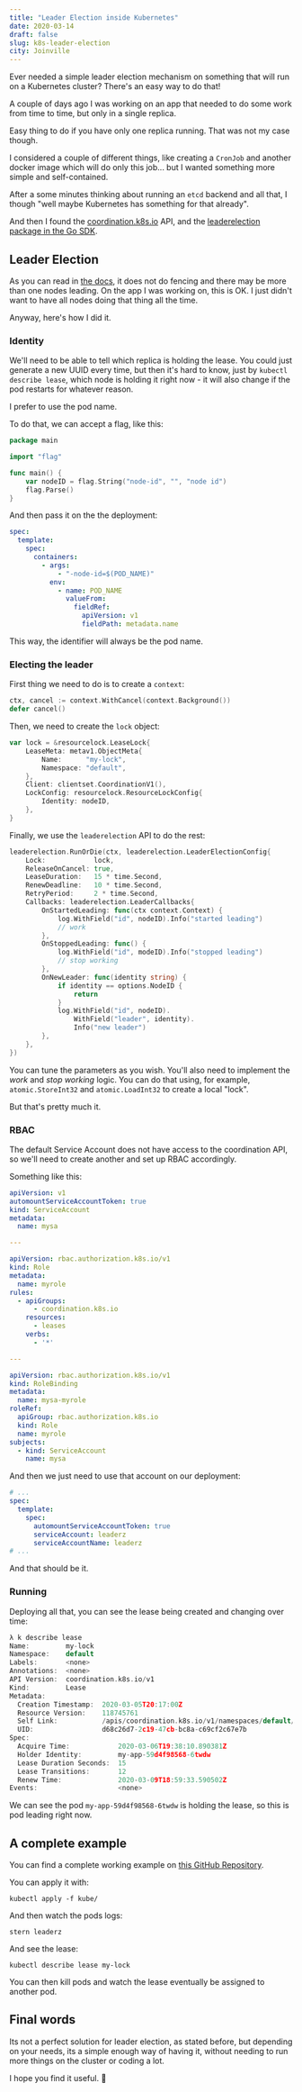 ```yaml
---
title: "Leader Election inside Kubernetes"
date: 2020-03-14
draft: false
slug: k8s-leader-election
city: Joinville
---
```


Ever needed a simple leader election mechanism on something that will run on a Kubernetes cluster? There's an easy way to do that!

<!--more-->

A couple of days ago I was working on an app that needed to do some work from time to time, but only in a single replica.

Easy thing to do if you have only one replica running. That was not my case though.

I considered a couple of different things, like creating a `CronJob` and another docker image which will do only this job... but I wanted something more simple and self-contained.

After a some minutes thinking about running an `etcd` backend and all that, I though "well maybe Kubernetes has something for that already".

And then I found the [coordination.k8s.io](http://coordination.k8s.io/) API, and the [leaderelection package in the Go SDK](https://pkg.go.dev/k8s.io/client-go/tools/leaderelection).

## Leader Election

As you can read in [the docs](https://pkg.go.dev/k8s.io/client-go/tools/leaderelection?tab=doc), it does not do fencing and there may be more than one nodes leading. On the app I was working on, this is OK. I just didn't want to have all nodes doing that thing all the time.

Anyway, here's how I did it.

### Identity

We'll need to be able to tell which replica is holding the lease. You could just generate a new UUID every time, but then it's hard to know, just by `kubectl describe lease`, which node is holding it right now - it will also change if the pod restarts for whatever reason.

I prefer to use the pod name.

To do that, we can accept a flag, like this:

```go
package main

import "flag"

func main() {
	var nodeID = flag.String("node-id", "", "node id")
	flag.Parse()
}
```

And then pass it on the the deployment:

```yaml
spec:
  template:
    spec:
      containers:
        - args:
            - "-node-id=$(POD_NAME)"
          env:
            - name: POD_NAME
              valueFrom:
                fieldRef:
                  apiVersion: v1
                  fieldPath: metadata.name
```

This way, the identifier will always be the pod name.

### Electing the leader

First thing we need to do is to create a `context`:

```go
ctx, cancel := context.WithCancel(context.Background())
defer cancel()
```

Then, we need to create the `lock` object:

```go
var lock = &resourcelock.LeaseLock{
	LeaseMeta: metav1.ObjectMeta{
		Name:      "my-lock",
		Namespace: "default",
	},
	Client: clientset.CoordinationV1(),
	LockConfig: resourcelock.ResourceLockConfig{
		Identity: nodeID,
	},
}
```

Finally, we use the `leaderelection` API to do the rest:

```go
leaderelection.RunOrDie(ctx, leaderelection.LeaderElectionConfig{
	Lock:            lock,
	ReleaseOnCancel: true,
	LeaseDuration:   15 * time.Second,
	RenewDeadline:   10 * time.Second,
	RetryPeriod:     2 * time.Second,
	Callbacks: leaderelection.LeaderCallbacks{
		OnStartedLeading: func(ctx context.Context) {
			log.WithField("id", nodeID).Info("started leading")
			// work
		},
		OnStoppedLeading: func() {
			log.WithField("id", modeID).Info("stopped leading")
			// stop working
		},
		OnNewLeader: func(identity string) {
			if identity == options.NodeID {
				return
			}
			log.WithField("id", nodeID).
				WithField("leader", identity).
				Info("new leader")
		},
	},
})
```

You can tune the parameters as you wish. You'll also need to implement the *work* and *stop working* logic. You can do that using, for example, `atomic.StoreInt32` and `atomic.LoadInt32` to create a local "lock".

But that's pretty much it.

### RBAC

The default Service Account does not have access to the coordination API, so we'll need to create another and set up RBAC accordingly.

Something like this:

```yaml
apiVersion: v1
automountServiceAccountToken: true
kind: ServiceAccount
metadata:
  name: mysa

---

apiVersion: rbac.authorization.k8s.io/v1
kind: Role
metadata:
  name: myrole
rules:
  - apiGroups:
      - coordination.k8s.io
    resources:
      - leases
    verbs:
      - '*'

---

apiVersion: rbac.authorization.k8s.io/v1
kind: RoleBinding
metadata:
  name: mysa-myrole
roleRef:
  apiGroup: rbac.authorization.k8s.io
  kind: Role
  name: myrole
subjects:
  - kind: ServiceAccount
    name: mysa
```

And then we just need to use that account on our deployment:

```yaml
# ...
spec:
  template:
    spec:
      automountServiceAccountToken: true
      serviceAccount: leaderz
      serviceAccountName: leaderz
# ...
```

And that should be it.

### Running

Deploying all that, you can see the lease being created and changing over time:

```go
λ k describe lease
Name:         my-lock
Namespace:    default
Labels:       <none>
Annotations:  <none>
API Version:  coordination.k8s.io/v1
Kind:         Lease
Metadata:
  Creation Timestamp:  2020-03-05T20:17:00Z
  Resource Version:    118745761
  Self Link:           /apis/coordination.k8s.io/v1/namespaces/default/leases/my-lock
  UID:                 d68c26d7-2c19-47cb-bc8a-c69cf2c67e7b
Spec:
  Acquire Time:            2020-03-06T19:38:10.890381Z
  Holder Identity:         my-app-59d4f98568-6twdw
  Lease Duration Seconds:  15
  Lease Transitions:       12
  Renew Time:              2020-03-09T18:59:33.590502Z
Events:                    <none>
```

We can see the pod `my-app-59d4f98568-6twdw` is holding the lease, so this is pod leading right now.

## A complete example

You can find a complete working example on [this GitHub Repository](https://github.com/caarlos0/leaderz).

You can apply it with:

```shell
kubectl apply -f kube/
```

And then watch the pods logs:

```shell
stern leaderz
```

And see the lease:

```shell
kubectl describe lease my-lock
```

You can then kill pods and watch the lease eventually be assigned to another pod.

## Final words

Its not a perfect solution for leader election, as stated before, but depending on your needs, its a simple enough way of having it, without needing to run more things on the cluster or coding a lot.

I hope you find it useful. 🍻
